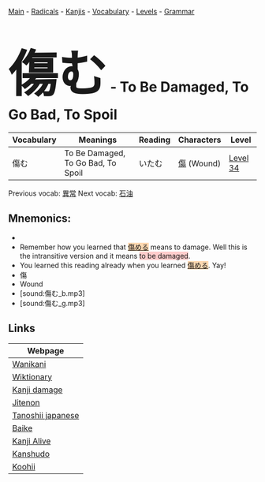 <style> bigfont {font-size: 100px}</style>
[Main](../README.md) -
[Radicals](../radicals.md) -
[Kanjis](../kanjis.md) -
[Vocabulary](../vocabulary.md) -
[Levels](../levels.md) -
[Grammar](../grammar.md)
# <bigfont> 傷む</bigfont> - To Be Damaged, To Go Bad, To Spoil 

| Vocabulary | Meanings | Reading | Characters | Level |
| --- | --- | --- | --- | --- |
| 傷む | To Be Damaged, To Go Bad, To Spoil | いたむ |  [傷](../kanjis/傷.md) (Wound) | [Level 34](../levels/wk_level34.md) |

Previous vocab: [異常](異常.md) Next vocab: [石油](石油.md) 

## Mnemonics:

* 
* Remember how you learned that <span style="background-color:#fed8b1"> [傷める](https://jisho.org/search/傷める)</span> means to damage. Well this is the intransitive version and it means <span style="background-color:#ffcccb"> to be damaged</span>.
* You learned this reading already when you learned <span style="background-color:#fed8b1"> [傷める](https://jisho.org/search/傷める)</span>. Yay!
* 傷
* Wound
* [sound:傷む_b.mp3]
* [sound:傷む_g.mp3]


## Links 

| Webpage |
| --- |
| [Wanikani          ](https://www.wanikani.com/kanji/傷む) |
| [Wiktionary        ](https://en.wiktionary.org/wiki/傷む) |
| [Kanji damage      ](http://www.kanjidamage.com/kanji/search?utf8=✓&q=傷む) |
| [Jitenon           ](https://jitenon.com/kanji/傷む) |
| [Tanoshii japanese ](https://www.tanoshiijapanese.com/dictionary/kanji.cfm?k=傷む) |
| [Baike             ](https://baike.baidu.com/item/傷む) |
| [Kanji Alive       ](https://app.kanjialive.com/傷む) |
| [Kanshudo          ](https://www.kanshudo.com/searchmn?q=傷む) |
| [Koohii            ](https://kanji.koohii.com/study/kanji/傷む) |
